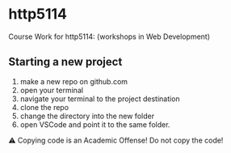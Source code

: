 # http5114
Course Work for http5114: (workshops in Web Development)


## Starting a new project
1. make a new repo on github.com
2. open your terminal
3. navigate your terminal to the project destination
4. clone the repo
5. change the directory into the new folder
6. open VSCode and point it to the same folder.

:warning: Copying code is an Academic Offense! Do not copy the code!
